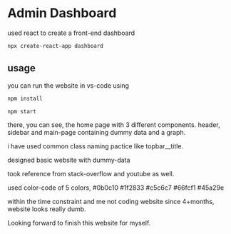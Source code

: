 # Admin Dashboard

used react to create a front-end dashboard

```bash
npx create-react-app dashboard
```

## usage

you can run the website in vs-code using

```bash
npm install
```

```bash
npm start
```

there, you can see, the home page with 3 different components. header, sidebar and main-page containing dummy data and a graph.

i have used common class naming pactice like topbar\_\_title.

designed basic website with dummy-data

took reference from stack-overflow and youtube as well.

used color-code of 5 colors, #0b0c10 #1f2833 #c5c6c7 #66fcf1 #45a29e

within the time constraint and me not coding website since 4+months, website looks really dumb.

Looking forward to finish this website for myself.

